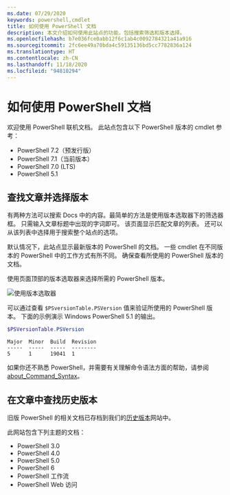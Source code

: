 ```yaml
---
ms.date: 07/29/2020
keywords: powershell,cmdlet
title: 如何使用 PowerShell 文档
description: 本文介绍如何使用此站点的功能，包括搜索筛选和版本选择。
ms.openlocfilehash: b7e036fce0abb12f6c1ab4c0092784321a41a916
ms.sourcegitcommit: 2fc6ee49a70bda4c59135136bd5cc7782836a124
ms.translationtype: HT
ms.contentlocale: zh-CN
ms.lasthandoff: 11/18/2020
ms.locfileid: "94810294"
---
```

# <a name="how-to-use-the-powershell-documentation"></a>如何使用 PowerShell 文档

欢迎使用 PowerShell 联机文档。 此站点包含以下 PowerShell 版本的 cmdlet 参考：

- PowerShell 7.2（预发行版）
- PowerShell 7.1（当前版本）
- PowerShell 7.0 (LTS)
- PowerShell 5.1

## <a name="finding-articles-and-selecting-a-version"></a>查找文章并选择版本

有两种方法可以搜索 Docs 中的内容。最简单的方法是使用版本选取器下的筛选器框。 只需输入文章标题中出现的字词即可。 该页面显示匹配文章的列表。 还可以从该列表中选择用于搜索整个站点的选项。

默认情况下，此站点显示最新版本的 PowerShell 的文档。 一些 cmdlet 在不同版本的 PowerShell 中的工作方式有所不同。 确保查看所使用的 PowerShell 版本的文档。

使用页面顶部的版本选取器来选择所需的 PowerShell 版本。

![使用版本选取器](media/how-to-use-docs/version-search.gif)

可以通过查看 `$PSversionTable.PSVersion` 值来验证所使用的 PowerShell 版本。 下面的示例演示 Windows PowerShell 5.1 的输出。

```powershell
$PSVersionTable.PSVersion
```

```Output
Major  Minor  Build  Revision
-----  -----  -----  --------
5      1      19041  1
```

如果你还不熟悉 PowerShell，并需要有关理解命令语法方面的帮助，请参阅 [about_Command_Syntax](/powershell/module/microsoft.powershell.core/about/about_command_syntax)。

## <a name="finding-articles-for-previous-versions"></a>在文章中查找历史版本

旧版 PowerShell 的相关文档已存档到我们的[历史版本](https://aka.ms/PSLegacyDocs)网站中。

此网站包含下列主题的文档：

- PowerShell 3.0
- PowerShell 4.0
- PowerShell 5.0
- PowerShell 6
- PowerShell 工作流
- PowerShell Web 访问
